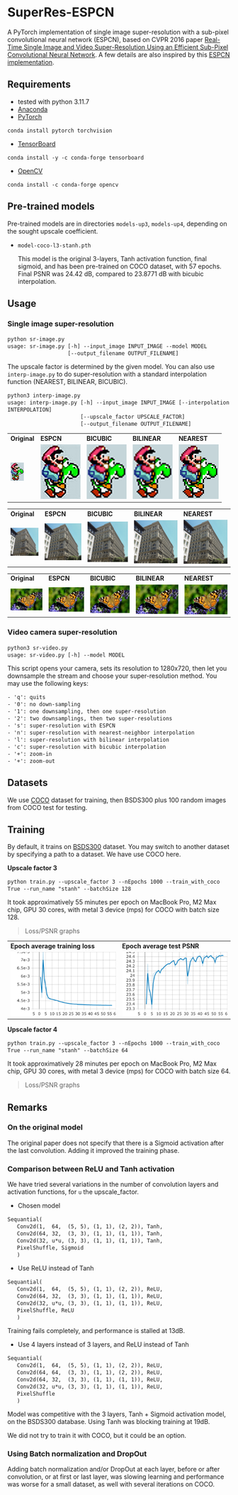 # SuperRes-ESPCN

A PyTorch implementation of single image super-resolution with a
sub-pixel convolutional neural network (ESPCN), based on CVPR 2016
paper [Real-Time Single Image and Video Super-Resolution Using an
Efficient Sub-Pixel Convolutional Neural
Network](https://arxiv.org/abs/1609.05158). A few details are also
inspired by this [ESPCN
implementation](https://github.com/leftthomas/ESPCN).

## Requirements

- tested with python 3.11.7
- [Anaconda](https://www.anaconda.com/download/)
- [PyTorch](https://pytorch.org)
```
conda install pytorch torchvision
```
- [TensorBoard](https://www.tensorflow.org/tensorboard)
```
conda install -y -c conda-forge tensorboard
```
- [OpenCV](https://opencv.org)
```
conda install -c conda-forge opencv
```

## Pre-trained models

Pre-trained models are in directories `models-up3`, `models-up4`,
depending on the sought upscale coefficient.

* `model-coco-l3-stanh.pth`

  This model is the original 3-layers, Tanh activation function, final
  sigmoid, and has been pre-trained on COCO dataset, with 57
  epochs. Final PSNR was 24.42 dB, compared to 23.8771 dB with bicubic
  interpolation.

## Usage

### Single image super-resolution

```
python sr-image.py
usage: sr-image.py [-h] --input_image INPUT_IMAGE --model MODEL
                   [--output_filename OUTPUT_FILENAME]
```

The upscale factor is determined by the given model. You can also use `interp-image.py` to do super-resolution with a standard interpolation function (NEAREST, BILINEAR, BICUBIC).

```
python3 interp-image.py
usage: interp-image.py [-h] --input_image INPUT_IMAGE [--interpolation INTERPOLATION]
                       [--upscale_factor UPSCALE_FACTOR]
                       [--output_filename OUTPUT_FILENAME]
```

<table>
<tr>
<td> <b> Original </b> </td>
<td> <b> ESPCN </b> </td>
<td> <b> BICUBIC </b> </td>
<td> <b> BILINEAR </b> </td>
<td> <b> NEAREST </b> </td>
</tr>
<tr>
<td> <img src="images/mario-yoshi.png"> </td>
<td> <img src="images/mario-yoshi-up3-espcn.png"> </td>
<td> <img src="images/mario-yoshi-up3-bicubic.png"> </td>
<td> <img src="images/mario-yoshi-up3-bilinear.png"> </td>
<td> <img src="images/mario-yoshi-up3-nearest.png"> </td>
</tr>
</table>
<table>
<tr>
<td> <b> Original </b> </td>
<td> <b> ESPCN </b> </td>
<td> <b> BICUBIC </b> </td>
<td> <b> BILINEAR </b> </td>
<td> <b> NEAREST </b> </td>
</tr>
<tr>
<td> <img src="images/urban.png"> </td>
<td> <img src="images/urban-x3-espcn.png"> </td>
<td> <img src="images/urban-x3-bicubic.png"> </td>
<td> <img src="images/urban-x3-bilinear.png"> </td>
<td> <img src="images/urban-x3-nearest.png"> </td>
</tr>
</table>
<table>
<tr>
<td> <b> Original </b> </td>
<td> <b> ESPCN </b> </td>
<td> <b> BICUBIC </b> </td>
<td> <b> BILINEAR </b> </td>
<td> <b> NEAREST </b> </td>
</tr>
<tr>
<td> <img src="images/papillon.png"> </td>
<td> <img src="images/papillon-x3-espcn.png"> </td>
<td> <img src="images/papillon-x3-bicubic.png"> </td>
<td> <img src="images/papillon-x3-bilinear.png"> </td>
<td> <img src="images/papillon-x3-nearest.png"> </td>
</tr>
</table>

### Video camera super-resolution

```
python3 sr-video.py
usage: sr-video.py [-h] --model MODEL
```

This script opens your camera, sets its resolution to 1280x720, then
let you downsample the stream and choose your super-resolution
method. You may use the following keys:

```
- 'q': quits
- '0': no down-sampling
- '1': one downsampling, then one super-resolution
- '2': two downsamplings, then two super-resolutions
- 's': super-resolution with ESPCN
- 'n': super-resolution with nearest-neighbor interpolation
- 'l': super-resolution with bilinear interpolation
- 'c': super-resolution with bicubic interpolation
- '+': zoom-in
- '+': zoom-out
```

## Datasets

We use [COCO](https://cocodataset.org/#home) dataset for training,
then BSDS300 plus 100 random images from COCO test for testing.

## Training

By default, it trains on
[BSDS300](https://www2.eecs.berkeley.edu/Research/Projects/CS/vision/bsds/)
dataset. You may switch to another dataset by specifying a path to a
dataset. We have use COCO here.

**Upscale factor 3**

```
python train.py --upscale_factor 3 --nEpochs 1000 --train_with_coco True --run_name "stanh" --batchSize 128
```

It took approximatively 55 minutes per epoch on MacBook Pro, M2 Max chip, GPU 30 cores, with
metal 3 device (mps) for COCO with batch size 128.

> Loss/PSNR graphs

<table>
<tr>
<td> <b>Epoch average training loss</b> </td>
<td> <b>Epoch average test PSNR</b> </td>
</tr>
<tr>
<td> <img src="graphs/up3/epoch average loss.png"> </td>
<td> <img src="graphs/up3/epoch average psnr.png"> </td>
</tr>
</table>

**Upscale factor 4**

```
python train.py --upscale_factor 3 --nEpochs 1000 --train_with_coco True --run_name "stanh" --batchSize 64
```


It took approximatively 28 minutes per epoch on MacBook Pro, M2 Max
chip, GPU 30 cores, with metal 3 device (mps) for COCO with batch size
64.

> Loss/PSNR graphs

## Remarks

### On the original model

The original paper does not specify that there is a Sigmoid activation
after the last convolution. Adding it improved the training phase.

### Comparison between ReLU and Tanh activation

We have tried several variations in the number of convolution layers
and activation functions, for `u` the upscale_factor.

* Chosen model
```
Sequantial(
   Conv2d(1,  64,  (5, 5), (1, 1), (2, 2)), Tanh,
   Conv2d(64, 32,  (3, 3), (1, 1), (1, 1)), Tanh,
   Conv2d(32, u*u, (3, 3), (1, 1), (1, 1)), Tanh,
   PixelShuffle, Sigmoid
   )		 
```

* Use ReLU instead of Tanh
```
Sequantial(
   Conv2d(1,  64,  (5, 5), (1, 1), (2, 2)), ReLU,
   Conv2d(64, 32,  (3, 3), (1, 1), (1, 1)), ReLU,
   Conv2d(32, u*u, (3, 3), (1, 1), (1, 1)), ReLU,
   PixelShuffle, ReLU
   )		 
```

Training fails completely, and performance is stalled at 13dB.

* Use 4 layers instead of 3 layers, and ReLU instead of Tanh
```
Sequantial(
   Conv2d(1,  64,  (5, 5), (1, 1), (2, 2)), ReLU,
   Conv2d(64, 64,  (3, 3), (1, 1), (2, 2)), ReLU,   
   Conv2d(64, 32,  (3, 3), (1, 1), (1, 1)), ReLU,
   Conv2d(32, u*u, (3, 3), (1, 1), (1, 1)), ReLU,
   PixelShuffle
   )		 
```

Model was competitive with the 3 layers, Tanh + Sigmoid activation
model, on the BSDS300 database. Using Tanh was blocking training at 19dB.

We did not try to train it with COCO, but it could be an option.

### Using Batch normalization and DropOut

Adding batch normalization and/or DropOut at each layer, before or
after convolution, or at first or last layer, was slowing learning and
performance was worse for a small dataset, as well with several
iterations on COCO.



